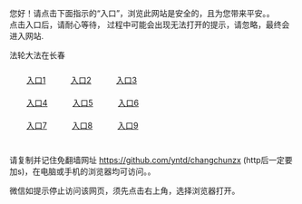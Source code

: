 您好！请点击下面指示的“入口”，浏览此网站是安全的，且为您带来平安。。 <br/>
点击入口后，请耐心等待， 过程中可能会出现无法打开的提示，请忽略，最终会进入网站. </br>

法轮大法在长春<br/>
<div style="padding:10px"><a style="margin:20px" target="_blank" href="https://d1iw5cxgroqiz7.cloudfront.net/2Qpsp?gxbgu" id="ccLink1" rel="nofollow">入口1</a> <a target="_blank" style="margin:20px" href="https://d1h5ek2tofapk6.cloudfront.net/2Qpsp?mnhzpq" id="ccLink2" rel="nofollow">入口2</a> <a style="margin:20px" target="_blank" href="https://d3o0ti9fxe1wtd.cloudfront.net/2Qpsp?wwxef" id="ccLink3" rel="nofollow">入口3</a></div>

<div style="padding:10px" ><a style="margin:20px" target="_blank" href="https://d1iw5cxgroqiz7.cloudfront.net/2Qpsp?gxbgu" id="ccLink4" rel="nofollow">入口4</a> <a style="margin:20px" href="https://d1h5ek2tofapk6.cloudfront.net/2Qpsp?mnhzpq" target="_blank" id="ccLink5" rel="nofollow">入口5</a> <a style="margin:20px" href="https://d3o0ti9fxe1wtd.cloudfront.net/2Qpsp?wwxef" target="_blank" id="ccLink6" rel="nofollow">入口6</a></div>

<div style="padding:10px"><a style="margin:20px" target="_blank" href="https://d1iw5cxgroqiz7.cloudfront.net/2Qpsp?gxbgu" id="ccLink7" rel="nofollow">入口7</a> <a style="margin:20px" href="https://d1h5ek2tofapk6.cloudfront.net/2Qpsp?mnhzpq" target="_blank" id="ccLink8" rel="nofollow">入口8</a> <a style="margin:20px" target="_blank" href="https://d3o0ti9fxe1wtd.cloudfront.net/2Qpsp?wwxef" id="ccLink9" rel="nofollow">入口9</a></div>

<br/>



请复制并记住免翻墙网址 https://github.com/yntd/changchunzx (http后一定要加s)，在电脑或手机的浏览器均可访问。。<br/>

微信如提示停止访问该网页，须先点击右上角，选择浏览器打开。
